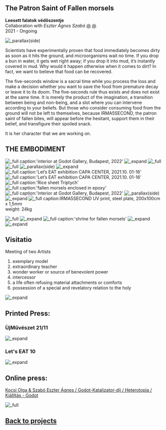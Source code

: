 <!-- {
    "img": "zoltai-2022/zoltai02.jpg",
    "title": "The Patron Saint of Fallen morsels (2021)",
    "desc": "Collaboration with Eszter Ágnes Szabó"
} -->

## The Patron Saint of Fallen morsels
**Leesett falatok védőszentje**  
Collaboration with *Eszter Ágnes Szabó* [@](https://secondaryarchive.org/artists/eszter-agnes-szabo/) [@](https://www.ludwigmuseum.hu/alkoto/szabo-eszter-agnes)  
2021 - Ongoing

![_parallax(side)](Irma5Seconds_2021/____kave.jpg)

Scientists have experimentally proven that food immediately becomes dirty as soon as it hits the ground, and microorganisms wait no time. If you drop a bun in water, it gets wet right away; if you drop it into mud, it’s instantly covered in mud. Why would it happen otherwise when it comes to dirt? In fact, we want to believe that food can be recovered.

The five-seconds window is a sacral time while you process the loss and make a decision whether you want to save the food from premature decay or leave it to its doom. The five-seconds rule thus exists and does not exist at the same time. It is merely the product of the imagination, a transition between being and non-being, and a slot where you can intervene according to your beliefs. But those who consider consuming food from the ground will not be left to themselves, because IRMA5SECOND, the patron saint of fallen bites, will appear before the hesitant, support them in their belief, and transfigure their spoiled snack.

It is her character that we are working on.

## THE EMBODIMENT

<irmagraph></irmagraph>

![_full caption:'interior at Godot Gallery, Budapest, 2022'](Irma5Seconds_2021/oltar.jpg)
![_expand](Irma5Seconds_2021/godot_irmaszekreny_.jpg)
![_full](Irma5Seconds_2021/___krumpli.jpg)
![_full](Irma5Seconds_2021/____rizslap.jpg)
![_parallax(side)](Irma5Seconds_2021/fagyi_11.jpg)
![_expand](Irma5Seconds_2021/irma_capa_2022__.jpg)
![_full caption:'Let’s EAT exhibition CAPA CENTER, 2021.10. 01-16'](Irma5Seconds_2021/letseat-enterior-30.exact1980w.jpg)
![_full caption:'Let’s EAT exhibition CAPA CENTER, 2021.10. 01-16'](Irma5Seconds_2021/letseat-enterior-26.exact1980w.jpg)
![_full caption:'Rice sheet Triptych'](Irma5Seconds_2021/rizslap_triptich.jpg)
![_full caption:'fallen morsels enclosed in epoxy'](Irma5Seconds_2021/bezart_falatok.jpg)
![_full caption:'interior at Godot Gallery, Budapest, 2022'](Irma5Seconds_2021/godot_irma_latvany___.jpg)
![_parallax(side)](Irma5Seconds_2021/godot_feny_installacio_plexivel.jpg)
![_expand](Irma5Seconds_2021/montrancia_evoeszkoz.jpg)
![_full caption:IRMA5SECOND](Irma5Seconds_2021/godot_acellemez.jpg)
UV print, steel plate, 200x100cm x 1,5mm  
weight: 24kg

![_full](Irma5Seconds_2021/irma_nyomat.jpg)
![_expand](Irma5Seconds_2021/vizitacio.jpg)
![_full caption:'shrine for fallen morsels'](Irma5Seconds_2021/epoxy_tartoban.jpg)
![_expand](Irma5Seconds_2021/Untitled-2.jpg)
![_expand](Irma5Seconds_2021/_MG_9432.jpg)

## Visitatio
Meeting of two Artists

1. exemplary model
2. extraordinary teacher
3. wonder worker or source of benevolent power
4. intercessor
5. a life often refusing material attachments or comforts
6. possession of a special and revelatory relation to the holy

![_expand](Irma5Seconds_2021/artists-too-small.webp)

## Printed Press:

### ÙjMűvészet 21/11

![_expand](Irma5Seconds_2021/cimlap.jpg)

### Let's EAT 10

![_expand](Irma5Seconds_2021/letseat_enterior-10.jpg)

## Online press:

<cardlink href="https://www.godot.hu/kocsiolgaszaboeszteragnes-godot-katalizator-dij-heterotopia"></cardlink>

[Kocsi Olga & Szabó Eszter Ágnes / Godot-Katalizator-díj / Heterotopia / Kiállítás - Godot](https://www.godot.hu/kocsiolgaszaboeszteragnes-godot-katalizator-dij-heterotopia)

![_full](Irma5Seconds_2021/irma_jelenes.jpg)

## [Back to projects](/c/projects)